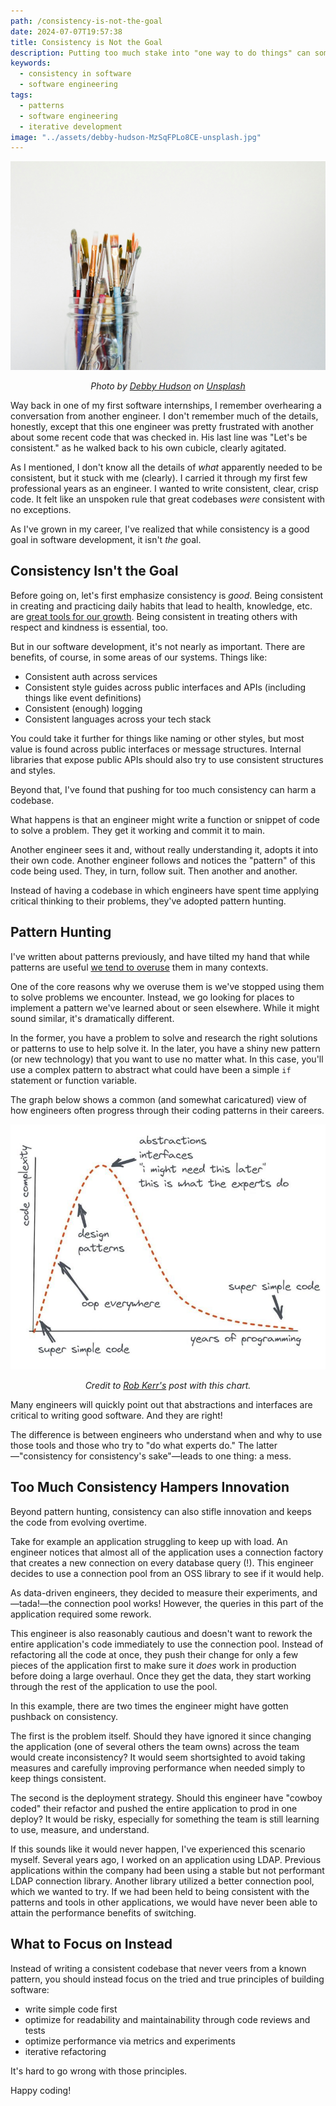 ```yaml
---
path: /consistency-is-not-the-goal
date: 2024-07-07T19:57:38
title: Consistency is Not the Goal
description: Putting too much stake into "one way to do things" can sometimes lead to the lack of critical thinking and inability to take necessary risks.
keywords:
  - consistency in software
  - software engineering
tags:
  - patterns
  - software engineering
  - iterative development
image: "../assets/debby-hudson-MzSqFPLo8CE-unsplash.jpg" 
---
```


<center>

![](../assets/debby-hudson-MzSqFPLo8CE-unsplash.jpg)

<span class="credit">

<i> 
    
Photo by <a href="https://unsplash.com/@hudsoncrafted?utm_content=creditCopyText&utm_medium=referral&utm_source=unsplash">Debby Hudson</a> on <a href="https://unsplash.com/photos/mason-jar-of-paintbrush-lot-MzSqFPLo8CE?utm_content=creditCopyText&utm_medium=referral&utm_source=unsplash">Unsplash</a>

</i>

</span>

</center>

Way back in one of my first software internships, I remember overhearing a conversation from another engineer. I don't remember much of the details, honestly, except that this one engineer was pretty frustrated with another about some recent code that was checked in. His last line was "Let's be consistent." as he walked back to his own cubicle, clearly agitated.

As I mentioned, I don't know all the details of _what_ apparently needed to be consistent, but it stuck with me (clearly). I carried it through my first few professional years as an engineer. I wanted to write consistent, clear, crisp code. It felt like an unspoken rule that great codebases _were_ consistent with no exceptions.

As I've grown in my career, I've realized that while consistency is a good goal in software development, it isn't _the_ goal.

## Consistency Isn't the Goal

Before going on, let's first emphasize consistency is _good_. Being consistent in creating and practicing daily habits that lead to health, knowledge, etc. are [great tools for our growth](https://dangoslen.me/blog/identity-goals-systems/). Being consistent in treating others with respect and kindness is essential, too.

But in our software development, it's not nearly as important. There are benefits, of course, in some areas of our systems. Things like:

* Consistent auth across services
* Consistent style guides across public interfaces and APIs (including things like event definitions)
* Consistent (enough) logging 
* Consistent languages across your tech stack 

You could take it further for things like naming or other styles, but most value is found across public interfaces or message structures. Internal libraries that expose public APIs should also try to use consistent structures and styles. 

Beyond that, I've found that pushing for too much consistency can harm a codebase.

What happens is that an engineer might write a function or snippet of code to solve a problem. They get it working and commit it to main.

Another engineer sees it and, without really understanding it, adopts it into their own code. Another engineer follows and notices the "pattern" of this code being used. They, in turn, follow suit. Then another and another. 

Instead of having a codebase in which engineers have spent time applying critical thinking to their problems, they've adopted pattern hunting.

## Pattern Hunting

I've written about patterns previously, and have tilted my hand that while patterns are useful [we tend to overuse](https://dangoslen.me/blog/our-obsession-with-patterns/) them in many contexts. 

One of the core reasons why we overuse them is we've stopped using them to solve problems we encounter. Instead, we go looking for places to implement a pattern we've learned about or seen elsewhere. While it might sound similar, it's dramatically different. 

In the former, you have a problem to solve and research the right solutions or patterns to use to help solve it. In the later, you have a shiny new pattern (or new technology) that you want to use no matter what. In this case, you'll use a complex pattern to abstract what could have been a simple `if` statement or function variable. 

The graph below shows a common (and somewhat caricatured) view of how engineers often progress through their coding patterns in their careers.

![](../assets/seniority-pattern-curve.jpeg)

<span class="credit">

<center>

<i>

Credit to [Rob Kerr's](https://www.linkedin.com/pulse/complexity-unlearning-curve-rob-kerr/) post with this chart.

</i>

</center>

</span>

Many engineers will quickly point out that abstractions and interfaces are critical to writing good software. And they are right! 

The difference is between engineers who understand when and why to use those tools and those who try to "do what experts do." The latter—"consistency for consistency's sake"—leads to one thing: a mess.

## Too Much Consistency Hampers Innovation

Beyond pattern hunting, consistency can also stifle innovation and keeps the code from evolving overtime. 

Take for example an application struggling to keep up with load. An engineer notices that almost all of the application uses a connection factory that creates a new connection on every database query (!). This engineer decides to use a connection pool from an OSS library to see if it would help. 

As data-driven engineers, they decided to measure their experiments, and—tada!—the connection pool works! However, the queries in this part of the application required some rework. 

This engineer is also reasonably cautious and doesn't want to rework the entire application's code immediately to use the connection pool. Instead of refactoring all the code at once, they push their change for only a few pieces of the application first to make sure it _does_ work in production before doing a large overhaul. Once they get the data, they start working through the rest of the application to use the pool.

In this example, there are two times the engineer might have gotten pushback on consistency.

The first is the problem itself. Should they have ignored it since changing the application (one of several others the team owns) across the team would create inconsistency? It would seem shortsighted to avoid taking measures and carefully improving performance when needed simply to keep things consistent.

The second is the deployment strategy. Should this engineer have "cowboy coded" their refactor and pushed the entire application to prod in one deploy? It would be risky, especially for something the team is still learning to use, measure, and understand.

If this sounds like it would never happen, I've experienced this scenario myself. Several years ago, I worked on an application using LDAP. Previous applications within the company had been using a stable but not performant LDAP connection library. Another library utilized a better connection pool, which we wanted to try. If we had been held to being consistent with the patterns and tools in other applications, we would have never been able to attain the performance benefits of switching.

## What to Focus on Instead

Instead of writing a consistent codebase that never veers from a known pattern, you should instead focus on the tried and true principles of building software:

* write simple code first
* optimize for readability and maintainability through code reviews and tests
* optimize performance via metrics and experiments
* iterative refactoring

It's hard to go wrong with those principles.

Happy coding!




